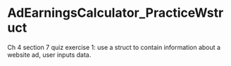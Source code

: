 # AdEarningsCalculator_PracticeWstruct
Ch 4 section 7 quiz exercise 1: use a struct to contain information about a website ad, user inputs data.
